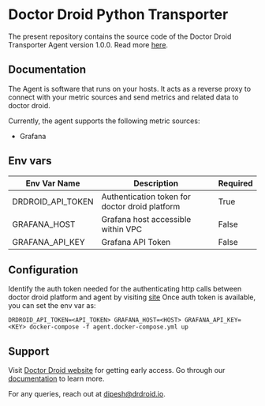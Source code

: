 # Doctor Droid Python Transporter

The present repository contains the source code of the Doctor Droid Transporter Agent version 1.0.0.
Read more [here](https://docs.drdroid.io/docs).

## Documentation

The Agent is software that runs on your hosts. It acts as a reverse proxy to connect with your metric sources and send
metrics and related data to doctor droid.

Currently, the agent supports the following metric sources:

* Grafana

## Env vars

| Env Var Name      | Description                                    | Required | 
|-------------------|------------------------------------------------|----------|
| DRDROID_API_TOKEN | Authentication token for doctor droid platform | True     |
| GRAFANA_HOST      | Grafana host accessible within VPC             | False    |
| GRAFANA_API_KEY   | Grafana API Token                              | False    |

## Configuration

Identify the auth token needed for the authenticating http calls between doctor droid platform and agent by
visiting [site](https://playbooks.drdroid.io/api-keys)
Once auth token is available, you can set the env var as:

```shell
DRDROID_API_TOKEN=<API_TOKEN> GRAFANA_HOST=<HOST> GRAFANA_API_KEY=<KEY> docker-compose -f agent.docker-compose.yml up
```

## Support

Visit [Doctor Droid website](https://drdroid.io?utm_param=github-py) for getting early access.
Go through our [documentation](https://docs.drdroid.io?utm_param=github-py) to learn more.

For any queries, reach out at [dipesh@drdroid.io](mailto:dipesh@drdroid.io).
